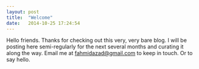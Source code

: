 ```yaml
---
layout: post
title:  "Welcome"
date:   2014-10-25 17:24:54
---
```


 Hello friends.  Thanks for checking out this very, very bare blog.  I will be posting here semi-regularly for the next several months and curating it along the way.  Email me at fahmidazad@gmail.com to keep in touch. Or to say hello. 

